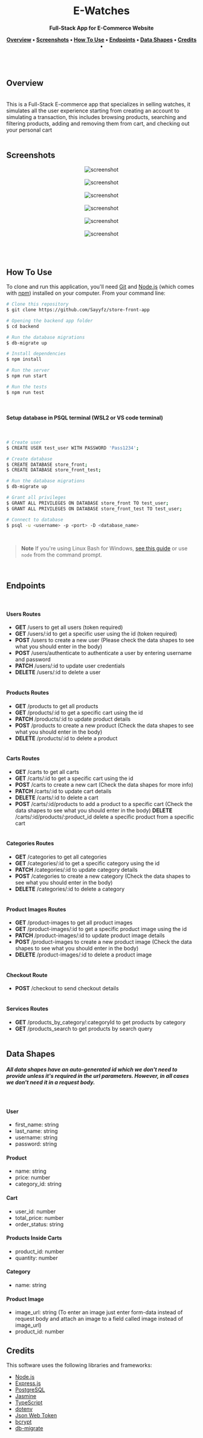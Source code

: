 <h1 align="center">
  <br>
  
  <br>
  E-Watches
  <br>
</h1>

<h4 align="center">Full-Stack App for E-Commerce Website

<p align="center">
  <a href="#overview">Overview</a> •
  <a href="#screenshots">Screenshots</a> •
  <a href="#how-to-use">How To Use</a> •  
  <a href="#endpoints">Endpoints</a> •
  <a href="#data-shapes">Data Shapes</a> •
  <a href="#credits">Credits</a> •
</p>

<br /><br />

## Overview

<br />
This is a Full-Stack E-commerce app that specializes in selling watches, it simulates all the user experience starting from creating an account to simulating a transaction, this includes browsing products, searching and filtering products, adding and removing them from cart, and checking out your personal cart  
<br />
<br />

## Screenshots

<div align="center"> 
  <img src="screenshots/1.png" alt="screenshot" /> <br /><br />
  <img src="screenshots/3.png" alt="screenshot" /> <br /><br />
  <img src="screenshots/4.png" alt="screenshot" /><br /><br />
  <img src="screenshots/5.png" alt="screenshot" /><br /><br />
  <img src="screenshots/6.png" alt="screenshot" /><br /><br />
  <img src="screenshots/7.png" alt="screenshot" /><br /><br />
</div>

<br />
<br />

## How To Use

To clone and run this application, you'll need [Git](https://git-scm.com) and [Node.js](https://nodejs.org/en/download/) (which comes with [npm](http://npmjs.com)) installed on your computer. From your command line:

```bash
# Clone this repository
$ git clone https://github.com/Sayyfz/store-front-app

# Opening the backend app folder
$ cd backend

# Run the database migrations
$ db-migrate up

# Install dependencies
$ npm install

# Run the server
$ npm run start

# Run the tests
$ npm run test
```

<br />

#### **Setup database in PSQL terminal (WSL2 or VS code terminal)**

<br />

```bash
# Create user
$ CREATE USER test_user WITH PASSWORD 'Pass1234';

# Create database
$ CREATE DATABASE store_front;
$ CREATE DATABASE store_front_test;

# Run the database migrations
$ db-migrate up

# Grant all privileges
$ GRANT ALL PRIVILEGES ON DATABASE store_front TO test_user;
$ GRANT ALL PRIVILEGES ON DATABASE store_front_test TO test_user;

# Connect to database
$ psql -u <username> -p <port> -D <database_name>
```

<br />

> **Note**
> If you're using Linux Bash for Windows, [see this guide](https://www.howtogeek.com/261575/how-to-run-graphical-linux-desktop-applications-from-windows-10s-bash-shell/) or use `node` from the command prompt.

<br />

## Endpoints

<br />

#### **Users Routes**

-   **GET** /users to get all users (token required)
-   **GET** /users/:id to get a specific user using the id (token required)
-   **POST** /users to create a new user (Please check the data shapes to see what you should enter in the body)
-   **POST** /users/authenticate to authenticate a user by entering username and password
-   **PATCH** /users/:id to update user credentials
-   **DELETE** /users/:id to delete a user
    <br />
    <br />

#### **Products Routes**

-   **GET** /products to get all products
-   **GET** /products/:id to get a specific cart using the id
-   **PATCH** /products/:id to update product details
-   **POST** /products to create a new product (Check the data shapes to see what you should enter in the body)
-   **DELETE** /products/:id to delete a product
    <br />
    <br />

#### **Carts Routes**

-   **GET** /carts to get all carts
-   **GET** /carts/:id to get a specific cart using the id
-   **POST** /carts to create a new cart (Check the data shapes for more info)
-   **PATCH** /carts/:id to update cart details
-   **DELETE** /carts/:id to delete a cart
-   **POST** /carts/:id/products to add a product to a specific cart (Check the data shapes to see what you should enter in the body)
    **DELETE** /carts/:id/products/:product_id delete a specific product from a specific cart
    <br />
    <br />

#### **Categories Routes**

-   **GET** /categories to get all categories
-   **GET** /categories/:id to get a specific category using the id
-   **PATCH** /categories/:id to update category details
-   **POST** /categories to create a new category (Check the data shapes to see what you should enter in the body)
-   **DELETE** /categories/:id to delete a category
    <br />
    <br />

#### **Product Images Routes**

-   **GET** /product-images to get all product images
-   **GET** /product-images/:id to get a specific product image using the id
-   **PATCH** /product-images/:id to update product image details
-   **POST** /product-images to create a new product image (Check the data shapes to see what you should enter in the body)
-   **DELETE** /product-images/:id to delete a product image
    <br />
    <br />

#### **Checkout Route**

-   **POST** /checkout to send checkout details
    <br />
    <br />

#### **Services Routes**

-   **GET** /products_by_category/:categoryId to get products by category
-   **GET** /products_search to get products by search query
    <br />
    <br />

## Data Shapes

##### **All data shapes have an auto-generated id which we don't need to provide unless it's required in the url parameters. However, in all cases we don't need it in a request body.**

<br />

#### **User**

-   first_name: string
-   last_name: string
-   username: string
-   password: string

#### **Product**

-   name: string
-   price: number
-   category_id: string

#### **Cart**

-   user_id: number
-   total_price: number
-   order_status: string

#### **Products Inside Carts**

-   product_id: number
-   quantity: number

#### **Category**

-   name: string

#### **Product Image**

-   image_url: string (To enter an image just enter form-data instead of request body and attach an image to a field called image instead of image_url)
-   product_id: number

## Credits

This software uses the following libraries and frameworks:

-   [Node.js](https://nodejs.org/)
-   [Express.js](https://expressjs.com/)
-   [PostgreSQL](https://www.postgresql.org/)
-   [Jasmine](https://jasmine.github.io/)
-   [TypeScript](https://www.typescriptlang.org/)
-   [dotenv](https://www.npmjs.com/package/dotenv)
-   [Json Web Token](https://www.npmjs.com/package/jsonwebtoken)
-   [bcrypt](https://www.npmjs.com/package/bcrypt)
-   [db-migrate](https://www.npmjs.com/package/db-migrate)
